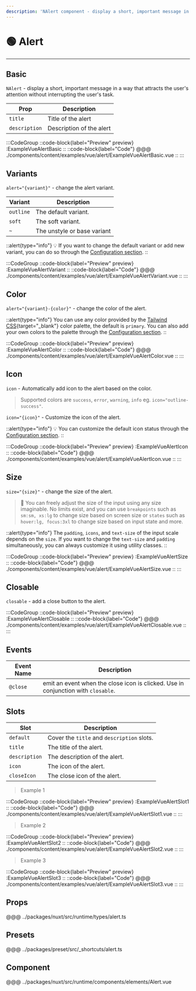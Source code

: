 ```yaml
---
description: 'NAlert component - display a short, important message in a way that attracts the user''s attention without interrupting the user''s task.'
---
```


# 🟢 Alert

---

## Basic

`NAlert` - display a short, important message in a way that attracts the user's attention without interrupting the user's task.

| Prop          | Description              |
| ------------- | ------------------------ |
| `title`       | Title of the alert       |
| `description` | Description of the alert |

:::CodeGroup
::code-block{label="Preview" preview}
  :ExampleVueAlertBasic
::
::code-block{label="Code"}
@@@ ./components/content/examples/vue/alert/ExampleVueAlertBasic.vue
::
:::

## Variants

`alert="{variant}"` - change the alert variant.

| Variant   | Description                 |
| --------- | --------------------------- |
| `outline` | The default variant.        |
| `soft`    | The soft variant.           |
| `~`       | The unstyle or base variant |

::alert{type="info"}
💡 If you want to change the default variant or add new variant, you can do so through the [Configuration section](/guide/getting-started/configuration).
::

:::CodeGroup
::code-block{label="Preview" preview}
  :ExampleVueAlertVariant
::
::code-block{label="Code"}
@@@ ./components/content/examples/vue/alert/ExampleVueAlertVariant.vue
::
:::

## Color

`alert="{variant}-{color}"` - change the color of the alert.

::alert{type="info"}
You can use any color provided by the [Tailwind CSS](https://tailwindcss.com/docs/customizing-colors){target="_blank"} color palette, the default is `primary`. You can also add your own colors to the palette through the [Configuration section](/guide/getting-started/configuration).
::

:::CodeGroup
::code-block{label="Preview" preview}
  :ExampleVueAlertColor
::
::code-block{label="Code"}
@@@ ./components/content/examples/vue/alert/ExampleVueAlertColor.vue
::
:::

## Icon

`icon` - Automatically add icon to the alert based on the color.

> Supported colors are `success`, `error`, `warning`, `info` eg. `icon="outline-success"`.

`icon="{icon}"` - Customize the icon of the alert.

::alert{type="info"}
💡 You can customize the default icon status through the [Configuration section](/guide/getting-started/configuration).
::

:::CodeGroup
::code-block{label="Preview" preview}
  :ExampleVueAlertIcon
::
::code-block{label="Code"}
@@@ ./components/content/examples/vue/alert/ExampleVueAlertIcon.vue
::
:::

## Size

`size="{size}"` - change the size of the alert.

> 🚀 You can freely adjust the size of the input using any size imaginable. No limits exist, and you can use `breakpoints` such as `sm:sm, xs:lg` to change size based on screen size or `states` such as `hover:lg, focus:3xl` to change size based on input state and more.

::alert{type="info"}
The `padding`, `icons`, and `text-size` of the input scale depends on the `size`. If you want to change the `text-size` and `padding` simultaneously, you can always customize it using utility classes.
::

:::CodeGroup
::code-block{label="Preview" preview}
  :ExampleVueAlertSize
::
::code-block{label="Code"}
@@@ ./components/content/examples/vue/alert/ExampleVueAlertSize.vue
::
:::

## Closable

`closable` - add a close button to the alert.

:::CodeGroup
::code-block{label="Preview" preview}
  :ExampleVueAlertClosable
::
::code-block{label="Code"}
@@@ ./components/content/examples/vue/alert/ExampleVueAlertClosable.vue
::
:::

## Events

| Event Name | Description                                                                       |
| ---------- | --------------------------------------------------------------------------------- |
| `@close`   | emit an event when the close icon is clicked. Use in conjunction with `closable`. |

## Slots

| Slot          | Description                                |
| ------------- | ------------------------------------------ |
| `default`     | Cover the `title` and `description` slots. |
| `title`       | The title of the alert.                    |
| `description` | The description of the alert.              |
| `icon`        | The icon of the alert.                     |
| `closeIcon`  | The close icon of the alert.               |

> Example 1

:::CodeGroup
::code-block{label="Preview" preview}
  :ExampleVueAlertSlot1
::
::code-block{label="Code"}
@@@ ./components/content/examples/vue/alert/ExampleVueAlertSlot1.vue
::
:::

> Example 2

:::CodeGroup
::code-block{label="Preview" preview}
  :ExampleVueAlertSlot2
::
::code-block{label="Code"}
@@@ ./components/content/examples/vue/alert/ExampleVueAlertSlot2.vue
::
:::

> Example 3

:::CodeGroup
::code-block{label="Preview" preview}
  :ExampleVueAlertSlot3
::
::code-block{label="Code"}
@@@ ./components/content/examples/vue/alert/ExampleVueAlertSlot3.vue
::
:::

## Props
@@@ ../packages/nuxt/src/runtime/types/alert.ts

## Presets
@@@ ../packages/preset/src/_shortcuts/alert.ts

## Component
@@@ ../packages/nuxt/src/runtime/components/elements/Alert.vue
